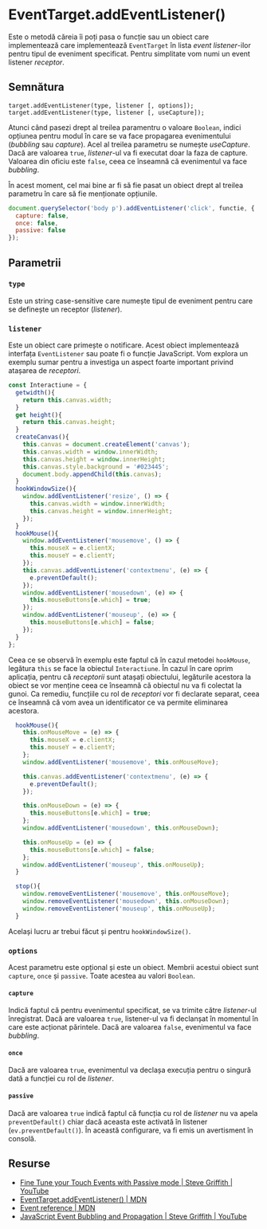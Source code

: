 # EventTarget.addEventListener()

Este o metodă căreia îi poți pasa o funcție sau un obiect care implementează care implementează `EventTarget` în lista *event listener*-ilor pentru tipul de eveniment specificat. Pentru simplitate vom numi un event listener *receptor*.

## Semnătura

```text
target.addEventListener(type, listener [, options]);
target.addEventListener(type, listener [, useCapture]);
```

Atunci când pasezi drept al treilea paramentru o valoare `Boolean`, indici opțiunea pentru modul în care se va face propagarea evenimentului (*bubbling* sau *capture*). Acel al treilea parametru se numește *useCapture*. Dacă are valoarea `true`, *listener*-ul va fi executat doar la faza de capture. Valoarea din oficiu este `false`, ceea ce înseamnă că evenimentul va face *bubbling*.

În acest moment, cel mai bine ar fi să fie pasat un obiect drept al treilea parametru în care să fie menționate opțiunile.

```javascript
document.querySelector('body p').addEventListener('click', functie, {
  capture: false,
  once: false,
  passive: false
});
```

## Parametrii

### `type`

Este un string case-sensitive care numește tipul de eveniment pentru care se definește un receptor (*listener*).

### `listener`

Este un obiect care primește o notificare. Acest obiect implementează interfața `EventListener` sau poate fi o funcție JavaScript. Vom explora un exemplu sumar pentru a investiga un aspect foarte important privind atașarea de *receptori*.

```javascript
const Interactiune = {
  getwidth(){
    return this.canvas.width;
  }
  get height(){
    return this.canvas.height;
  }
  createCanvas(){
    this.canvas = document.createElement('canvas');
    this.canvas.width = window.innerWidth;
    this.canvas.height = window.innerHeight;
    this.canvas.style.background = '#023445';
    document.body.appendChild(this.canvas);
  }
  hookWindowSize(){
    window.addEventListener('resize', () => {
      this.canvas.width = window.innerWidth;
      this.canvas.height = window.innerHeight;
    });
  }
  hookMouse(){
    window.addEventListener('mousemove', () => {
      this.mouseX = e.clientX;
      this.mouseY = e.clientY;
    });
    this.canvas.addEventListener('contextmenu', (e) => {
      e.preventDefault();
    });
    window.addEventListener('mousedown', (e) => {
      this.mouseButtons[e.which] = true;
    });
    window.addEventListener('mouseup', (e) => {
      this.mouseButtons[e.which] = false;
    });
  }
};
```

Ceea ce se observă în exemplu este faptul că în cazul metodei `hookMouse`, legătura `this` se face la obiectul `Interactiune`. În cazul în care oprim aplicația, pentru că *receptorii* sunt atașați obiectului, legăturile acestora la obiect se vor menține ceea ce înseamnă că obiectul nu va fi colectat la gunoi. Ca remediu, funcțiile cu rol de *receptori* vor fi declarate separat, ceea ce înseamnă că vom avea un identificator ce va permite eliminarea acestora.

```javascript
  hookMouse(){
    this.onMouseMove = (e) => {
      this.mouseX = e.clientX;
      this.mouseY = e.clientY;
    };
    window.addEventListener('mousemove', this.onMouseMove);

    this.canvas.addEventListener('contextmenu', (e) => {
      e.preventDefault();
    });

    this.onMouseDown = (e) => {
      this.mouseButtons[e.which] = true;
    };
    window.addEventListener('mousedown', this.onMouseDown);

    this.onMouseUp = (e) => {
      this.mouseButtons[e.which] = false;
    };
    window.addEventListener('mouseup', this.onMouseUp);
  }

  stop(){
    window.removeEventListener('mousemove', this.onMouseMove);
    window.removeEventListener('mousedown', this.onMouseDown);
    window.removeEventListener('mouseup', this.onMouseUp);
  }
```

Același lucru ar trebui făcut și pentru `hookWindowSize()`.

### `options`

Acest parametru este opțional și este un obiect. Membrii acestui obiect sunt `capture`, `once` și `passive`. Toate acestea au valori `Boolean`.

#### `capture`

Indică faptul că pentru evenimentul specificat, se va trimite către *listener*-ul înregistrat. Dacă are valoarea `true`, listener-ul va fi declanșat în momentul în care este acționat părintele. Dacă are valoarea `false`, evenimentul va face *bubbling*.

#### `once`

Dacă are valoarea `true`, evenimentul va declașa execuția pentru o singură dată a funcției cu rol de *listener*.

#### `passive`

Dacă are valoarea `true` indică faptul că funcția cu rol de *listener* nu va apela `preventDefault()` chiar dacă aceasta este activată în listener (`ev.preventDefault()`). În această configurare, va fi emis un avertisment în consolă.

## Resurse

- [Fine Tune your Touch Events with Passive mode | Steve Griffith | YouTube](https://www.youtube.com/watch?v=J06Uz7m-Jn8)
- [EventTarget.addEventListener() | MDN](https://developer.mozilla.org/en-US/docs/Web/API/EventTarget/addEventListener)
- [Event reference | MDN](https://developer.mozilla.org/en-US/docs/Web/Events)
- [JavaScript Event Bubbling and Propagation | Steve Griffith | YouTube](https://www.youtube.com/watch?v=JYc7gr9Ehl0)
